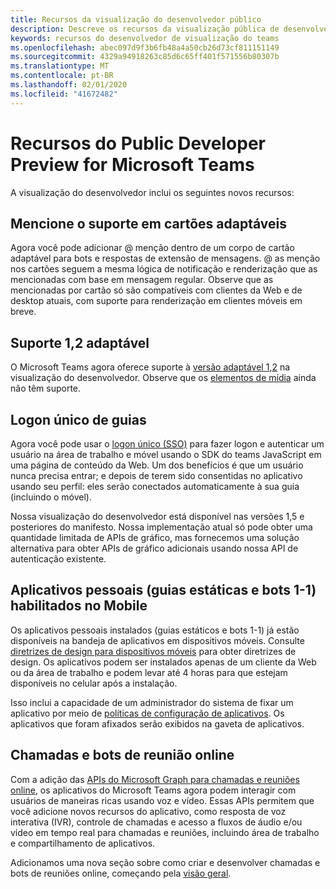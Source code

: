 ```yaml
---
title: Recursos da visualização do desenvolvedor público
description: Descreve os recursos da visualização pública de desenvolvedor do Microsoft Teams
keywords: recursos do desenvolvedor de visualização do teams
ms.openlocfilehash: abec097d9f3b6fb48a4a50cb26d73cf811151149
ms.sourcegitcommit: 4329a94918263c85d6c65ff401f571556b80307b
ms.translationtype: MT
ms.contentlocale: pt-BR
ms.lasthandoff: 02/01/2020
ms.locfileid: "41672482"
---
```

# <a name="features-in-the-public-developer-preview-for-microsoft-teams"></a>Recursos do Public Developer Preview for Microsoft Teams

A visualização do desenvolvedor inclui os seguintes novos recursos:

## <a name="mention-support-in-adaptive-cards"></a>Mencione o suporte em cartões adaptáveis

Agora você pode adicionar @ menção dentro de um corpo de cartão adaptável para bots e respostas de extensão de mensagens. @ as menção nos cartões seguem a mesma lógica de notificação e renderização que as mencionadas com base em mensagem regular. Observe que as mencionadas por cartão só são compatíveis com clientes da Web e de desktop atuais, com suporte para renderização em clientes móveis em breve.

## <a name="adaptive-12-support"></a>Suporte 1,2 adaptável

O Microsoft Teams agora oferece suporte à [versão adaptável 1,2](https://github.com/microsoft/AdaptiveCards/releases/tag/v1.2.0) na visualização do desenvolvedor. Observe que os [elementos de mídia](https://adaptivecards.io/explorer/Media.html) ainda não têm suporte.

## <a name="tabs-single-sign-on"></a>Logon único de guias

Agora você pode usar o [logon único (SSO)](~/tabs/how-to/authentication/auth-aad-sso.md) para fazer logon e autenticar um usuário na área de trabalho e móvel usando o SDK do teams JavaScript em uma página de conteúdo da Web. Um dos benefícios é que um usuário nunca precisa entrar; e depois de terem sido consentidas no aplicativo usando seu perfil: eles serão conectados automaticamente à sua guia (incluindo o móvel).

Nossa visualização do desenvolvedor está disponível nas versões 1,5 e posteriores do manifesto. Nossa implementação atual só pode obter uma quantidade limitada de APIs de gráfico, mas fornecemos uma solução alternativa para obter APIs de gráfico adicionais usando nossa API de autenticação existente.

## <a name="personal-apps-static-tabs-and-1-1-bots-enabled-on-mobile"></a>Aplicativos pessoais (guias estáticas e bots 1-1) habilitados no Mobile

Os aplicativos pessoais instalados (guias estáticos e bots 1-1) já estão disponíveis na bandeja de aplicativos em dispositivos móveis. Consulte [diretrizes de design para dispositivos móveis](~/tabs/design/tabs-mobile.md) para obter diretrizes de design. Os aplicativos podem ser instalados apenas de um cliente da Web ou da área de trabalho e podem levar até 4 horas para que estejam disponíveis no celular após a instalação.

Isso inclui a capacidade de um administrador do sistema de fixar um aplicativo por meio de [políticas de configuração de aplicativos](/microsoftteams/teams-app-setup-policies). Os aplicativos que foram afixados serão exibidos na gaveta de aplicativos.

## <a name="calls-and-online-meeting-bots"></a>Chamadas e bots de reunião online

Com a adição das [APIs do Microsoft Graph para chamadas e reuniões online](/graph/api/resources/communications-api-overview?view=graph-rest-beta), os aplicativos do Microsoft Teams agora podem interagir com usuários de maneiras ricas usando voz e vídeo. Essas APIs permitem que você adicione novos recursos do aplicativo, como resposta de voz interativa (IVR), controle de chamadas e acesso a fluxos de áudio e/ou vídeo em tempo real para chamadas e reuniões, incluindo área de trabalho e compartilhamento de aplicativos.

Adicionamos uma nova seção sobre como criar e desenvolver chamadas e bots de reuniões online, começando pela [visão geral](~/bots/calls-and-meetings/calls-meetings-bots-overview.md).
